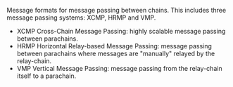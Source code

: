 Message formats for message passing between chains. This includes three message passing systems: XCMP, HRMP and VMP.

- XCMP Cross-Chain Message Passing: highly scalable message passing between parachains.
- HRMP Horizontal Relay-based Message Passing: message passing between parachains where messages are "manually" relayed by the relay-chain.
- VMP Vertical Message Passing: message passing from the relay-chain itself to a parachain.

